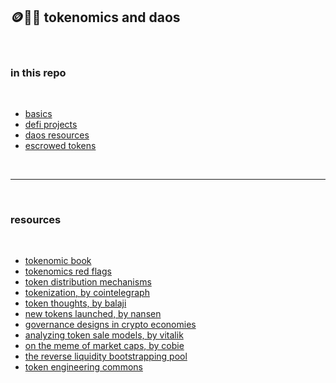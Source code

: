 ## 🪙🏴‍☠️ tokenomics and daos


<br>

### in this repo

<br>

* [basics](basics.md)
* [defi projects](defi_projects.md)
* [daos resources](daos.md)
* [escrowed tokens](escrowed_tokens.md)

<br>

----

<br>

### resources

<br>

* [tokenomic book](https://github.com/sherminvo/TokenEconomyBook/wiki)
* [tokenomics red flags](https://medium.com/coinmonks/tokenomics-red-flags-you-cant-afford-to-ignore-part-i-1874f251c4db)
* [token distribution mechanisms](https://smithandcrown.com/research/introduction-to-token-distribution-mechanisms/)
* [tokenization, by cointelegraph](https://cointelegraph.com/explained/tokenization-explained)
* [token thoughts, by balaji](https://news.earn.com/thoughts-on-tokens-436109aabcbe)
* [new tokens launched, by nansen](https://www.nansen.ai/research/how-new-tokens-are-launched)
* [governance designs in crypto economies](https://medium.com/@karansirdesai28/navigating-governance-designs-in-crypto-economies-24170e04e391)
* [analyzing token sale models, by vitalik](https://www.vitalik.ca/general/2017/06/09/sales.html)
* [on the meme of market caps, by cobie](https://cobie.substack.com/p/on-the-meme-of-market-caps-and-unlocks)
* [the reverse liquidity bootstrapping pool](https://tokenomicsdao.substack.com/p/the-reverse-liquidity-bootstrapping)
* [token engineering commons](https://tecommons.org/)



